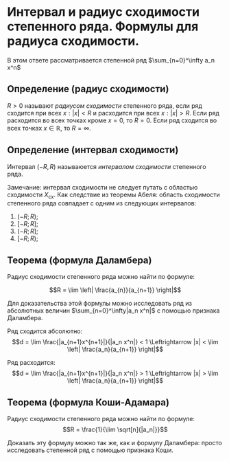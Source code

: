 # Интервал и радиус сходимости степенного ряда. Формулы для радиуса сходимости.

В этом ответе рассматривается степенной ряд $\sum_{n=0}^\infty a_n x^n$

## Определение (радиус сходимости)

$R>0$ называют *радиусом сходимости* степенного ряда, если ряд сходится
при всех $x: |x|<R$ и расходится при всех $x: |x|>R$. Если ряд расходится
во всех точках кроме $x=0$, то $R=0$. Если ряд сходится во всех точках
$x \in \mathbb{R}$, то $R = \infty$.

## Определение (интервал сходимости)

Интервал $(-R, R)$ называюется *интервалом сходимости* степенного ряда.

Замечание: интервал сходимости не следует путать с областью сходимости
$X_\text{сх}$. Как следствие из теоремы Абеля: область сходимости степенного
ряда совпадает с одним из следующих интервалов:

1. $(-R; R)$;
2. $[-R; R]$;
3. $(-R; R]$;
4. $[-R; R)$;

## Теорема (формула Даламбера)

Радиус сходимости степенного ряда можно найти по формуле:

$$R = \lim \left| \frac{a_{n}}{a_{n+1}} \right|$$

Для доказательства этой формулы можно исследовать ряд из абсолютных величин
$\sum_{n=0}^\infty|a_n x^n|$ с помощью признака Даламбера.

Ряд сходится абсолютно:
$$d = \lim \frac{|a_{n+1}x^{n+1}|}{|a_n x^n|} < 1
\Leftrightarrow |x| < \lim \left| \frac{a_n}{a_{n+1}} \right|$$

Ряд расходится:
$$d = \lim \frac{|a_{n+1}x^{n+1}|}{|a_n x^n|} > 1
\Leftrightarrow |x| > \lim \left| \frac{a_n}{a_{n+1}} \right|$$

## Теорема (формула Коши-Адамара)

Радиус сходимости степенного ряда можно найти по формуле:
$$R = \frac{1}{\lim \sqrt[n]{|a_n|}}$$

Доказать эту формулу можно так же, как и формулу Даламбера: просто исследовать
степенной ряд с помощью признака Коши.
